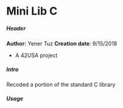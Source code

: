 # Mini Lib C

##### Header

__Author:__ Yener Tuz
__Creation date__: 9/15/2018

* A 42USA project

##### Intro

Recoded a portion of the standard C library

##### Usage


